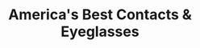 ---
title: "America's Best Contacts & Eyeglasses"
url: /san-antonio/americas-best-contacts-und-eyeglasses/
shop: Optiker
---